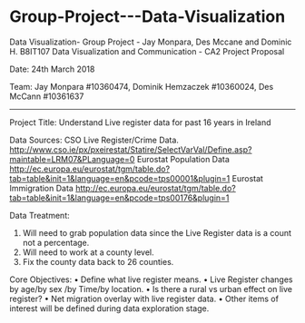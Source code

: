 # Group-Project---Data-Visualization
Data Visualization- Group Project - Jay Monpara, Des Mccane and Dominic H.
B8IT107 Data Visualization and Communication - CA2 Project Proposal  

Date: 24th March 2018

Team:  Jay Monpara #10360474, Dominik Hemzaczek #10360024, 
Des McCann #10361637
___________________________________________________________________________________ 
 
Project Title:  Understand Live register data for past 16 years in Ireland
 

Data Sources:
CSO Live Register/Crime Data.
http://www.cso.ie/px/pxeirestat/Statire/SelectVarVal/Define.asp?maintable=LRM07&PLanguage=0
Eurostat Population Data
http://ec.europa.eu/eurostat/tgm/table.do?tab=table&init=1&language=en&pcode=tps00001&plugin=1
Eurostat Immigration Data
http://ec.europa.eu/eurostat/tgm/table.do?tab=table&init=1&language=en&pcode=tps00176&plugin=1
 
Data Treatment:
1.	Will need to grab population data since the Live Register data is a count not a percentage. 
2.	Will need to work at a county level.
3.	Fix the county data back to 26 counties.

 
Core Objectives:
•	Define what live register means.
•	Live Register changes by age/by sex /by Time/by location. 
•	Is there a rural vs urban effect on live register?
•	Net migration overlay with live register data. 
•	Other items of interest will be defined during data exploration stage.
 
 










